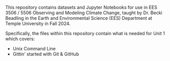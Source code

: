 This repository contains datasets and Jupyter Notebooks for use in EES 3506 / 5506 Observing and Modeling Climate Change, taught by Dr. Becki Beadling in the Earth and Environmental Science (EES) Department at Temple University in Fall 2024.

Specifically, the files within this repository contain what is needed for Unit 1 which covers:
* Unix Command Line
* Gittin' started with Git & GitHub
